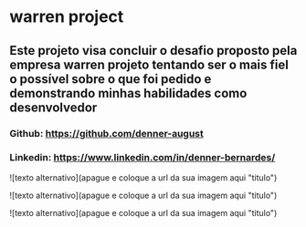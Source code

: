 # warren project

## Este projeto visa concluir o desafio proposto pela empresa warren projeto tentando ser o mais fiel o possível sobre o que foi pedido e demonstrando minhas habilidades como desenvolvedor

### Github: <https://github.com/denner-august>

### Linkedin: <https://www.linkedin.com/in/denner-bernardes/>

![texto alternativo](apague e coloque a url da sua imagem aqui "titulo")

![texto alternativo](apague e coloque a url da sua imagem aqui "titulo")

![texto alternativo](apague e coloque a url da sua imagem aqui "titulo")

